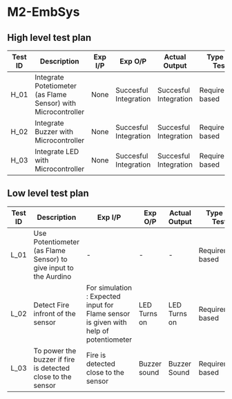 # M2-EmbSys

##  High level test plan
| **Test ID** | **Description**                                              | **Exp I/P** | **Exp O/P** | **Actual Output** |**Type Of Test**  |    
|-------------|--------------------------------------------------------------|------------|-------------|----------------|------------------|
|  H_01       | Integrate Potetiometer (as Flame Sensor) with Microcontroller |  None | Succesful Integration |Succesful Integration|Requirement based |
|  H_02       |Integrate Buzzer with Microcontroller|  None | Succesful Integration |Succesful Integration|Requirement based |
|  H_03       |Integrate LED with Microcontroller|  None | Succesful Integration |Succesful Integration|Requirement based |


##  Low level test plan

| **Test ID** | **Description**       | **Exp I/P** | **Exp O/P** | **Actual Output** |**Type Of Test**  |   
|-------------|--------------------------------------------------------------|------------|-------------|----------------|------------------|
|  L_01       | Use Potentiometer (as Flame Sensor) to give input to the Aurdino|  -  | -|-|Requirement based |
|  L_02       | Detect Fire infront of the sensor |  For simulation : Expected input for Flame  sensor is given with help of potentiometer  | LED Turns on|LED Turns on|Requirement based |
|  L_03       | To power the buzzer if fire is detected close to the  sensor | Fire is detected close to the sensor |Buzzer sound| Buzzer Sound |Requirement based    |
